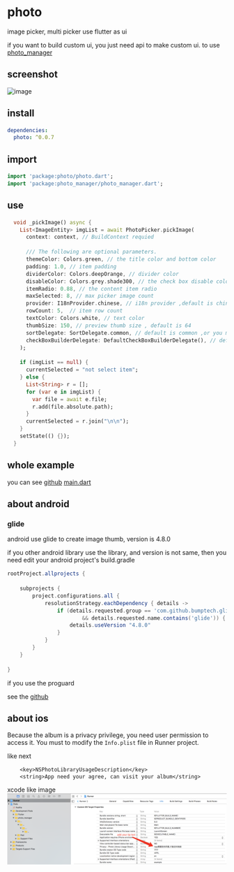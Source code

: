 # photo

image picker, multi picker
use flutter as ui

if you want to build custom ui, you just need api to make custom ui. to use [photo_manager](https://github.com/CaiJingLong/flutter_photo_manager)

## screenshot

![image](https://github.com/CaiJingLong/some_asset/blob/master/image_picker1.gif)

## install

```yaml
dependencies:
  photo: ^0.0.7
```

## import

```dart
import 'package:photo/photo.dart';
import 'package:photo_manager/photo_manager.dart';
```

## use

```dart
  void _pickImage() async {
    List<ImageEntity> imgList = await PhotoPicker.pickImage(
      context: context, // BuildContext requied

      /// The following are optional parameters.
      themeColor: Colors.green, // the title color and bottom color
      padding: 1.0, // item padding
      dividerColor: Colors.deepOrange, // divider color
      disableColor: Colors.grey.shade300, // the check box disable color
      itemRadio: 0.88, // the content item radio
      maxSelected: 8, // max picker image count
      provider: I18nProvider.chinese, // i18n provider ,default is chinese. , you can custom I18nProvider or use ENProvider()
      rowCount: 5,  // item row count
      textColor: Colors.white, // text color
      thumbSize: 150, // preview thumb size , default is 64
      sortDelegate: SortDelegate.common, // default is common ,or you make custom delegate to sort your gallery
      checkBoxBuilderDelegate: DefaultCheckBoxBuilderDelegate(), // default is DefaultCheckBoxBuilderDelegate ,or you make custom delegate to create checkbox
    );

    if (imgList == null) {
      currentSelected = "not select item";
    } else {
      List<String> r = [];
      for (var e in imgList) {
        var file = await e.file;
        r.add(file.absolute.path);
      }
      currentSelected = r.join("\n\n");
    }
    setState(() {});
  }

```

## whole example

you can see [github](https://github.com/caijinglong/flutter_photo/blob/master/example/)  [main.dart](https://github.com/caijinglong/flutter_photo/blob/master/example/lib/main.dart)

## about android

### glide

android use glide to create image thumb, version is 4.8.0

if you other android library use the library, and version is not same, then you need edit your android project's build.gradle

```gradle
rootProject.allprojects {

    subprojects {
        project.configurations.all {
            resolutionStrategy.eachDependency { details ->
                if (details.requested.group == 'com.github.bumptech.glide'
                        && details.requested.name.contains('glide')) {
                    details.useVersion "4.8.0"
                }
            }
        }
    }

}
```

if you use the proguard

see the [github](https://github.com/bumptech/glide#proguard)


## about ios

Because the album is a privacy privilege, you need user permission to access it. You must to modify the `Info.plist` file in Runner project.


like next

```plist
	<key>NSPhotoLibraryUsageDescription</key>
    <string>App need your agree, can visit your album</string>
```

xcode like image
![in xcode](https://github.com/CaiJingLong/some_asset/blob/master/flutter_photo2.png)